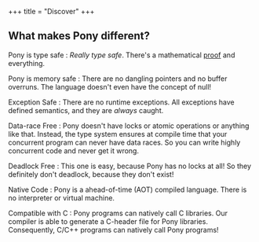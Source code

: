 +++
title = "Discover"
+++

## What makes Pony different?

Pony is type safe
: *Really type safe*. There's a mathematical [proof](/media/papers/fast-cheap.pdf) and everything.

Pony is memory safe
: There are no dangling pointers and no buffer overruns. The language doesn't even have the concept of null!

Exception Safe
: There are no runtime exceptions. All exceptions have defined semantics, and they are *always* caught.

Data-race Free
: Pony doesn't have locks or atomic operations or anything like that. Instead, the type system ensures at compile time that your concurrent program can never have data races. So you can write highly concurrent code and never get it wrong.

Deadlock Free
: This one is easy, because Pony has no locks at all! So they definitely don't deadlock, because they don't exist!

Native Code
: Pony is a ahead-of-time (AOT) compiled language. There is no interpreter or virtual machine.

Compatible with C
: Pony programs can natively call C libraries. Our compiler is able to generate a C-header file for Pony libraries. Consequently, C/C++ programs can natively call Pony programs!
